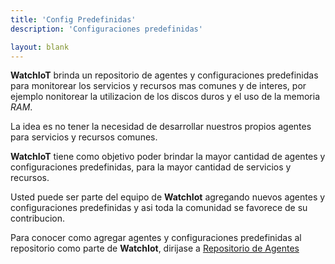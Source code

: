 ```yaml
---
title: 'Config Predefinidas'
description: 'Configuraciones predefinidas'

layout: blank
---
```


**WatchIoT** brinda un repositorio de agentes y configuraciones predefinidas para monitorear
los servicios y recursos mas comunes y de interes, por ejemplo nonitorear la
utilizacion de los discos duros y el uso de la memoria *RAM*.

La idea es no tener la necesidad de desarrollar nuestros propios agentes para servicios y recursos
comunes.

**WatchIoT** tiene como objetivo poder brindar la mayor cantidad de agentes y configuraciones
predefinidas, para la mayor cantidad de servicios y recursos.

Usted puede ser parte del equipo de **WatchIot** agregando nuevos agentes y configuraciones
predefinidas y asi toda la comunidad se favorece de su contribucion.

Para conocer como agregar agentes y configuraciones predefinidas al repositorio como parte de **WatchIot**, dirijase
a [Repositorio de Agentes](#/agent-repo/)